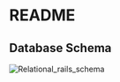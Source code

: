 # README
## Database Schema
![Relational_rails_schema](https://user-images.githubusercontent.com/83726180/130695801-9491d28f-ddcf-4ea3-94b3-9855c4854db6.png)



